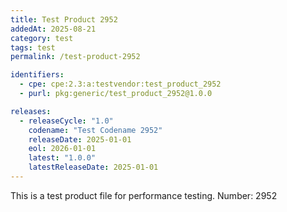 ```yaml
---
title: Test Product 2952
addedAt: 2025-08-21
category: test
tags: test
permalink: /test-product-2952

identifiers:
  - cpe: cpe:2.3:a:testvendor:test_product_2952
  - purl: pkg:generic/test_product_2952@1.0.0

releases:
  - releaseCycle: "1.0"
    codename: "Test Codename 2952"
    releaseDate: 2025-01-01
    eol: 2026-01-01
    latest: "1.0.0"
    latestReleaseDate: 2025-01-01
---
```


This is a test product file for performance testing. Number: 2952
